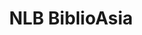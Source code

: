 ---
layout: homepage
title: NLB BiblioAsia
description: BiblioAsia is a quarterly magazine produced by the National Library of Singapore
image: /images/isomer-logo.svg
permalink: /
notification: 
sections:
    - hero:
        title: 
        subtitle:
        background: /images/Vol-16-issue-4/main_banner17.1.jpg
        button:
        url:
        key_highlights:
            - title: "Read BiblioAsia Apr-Jun 2021"
              description:
              url: /vol-17/issue-1/apr-jun-2021/
    - infopic:
        title: "Deforestation in 19th-century Singapore"
        subtitle: Highlights
        description: Widespread deforestation caused temperatures to rise, made forest fires more likely and even affected Singapore’s water supply, says Chia Jie Lin.
        button: Read this article
        url: /vol-17/issue-1/apr-jun-2021/deforestation
        image: /images/Vol-17-issue-1/deforestation/junglefire.jpg
        alt: Sample of deforestation
        
    - infopic:
        title: "A Banquet of Malayan Fruits"
        subtitle: Highlights
        description: The Dumbarton Oaks collection of paintings of fruits date to the late 18th-century and feature their Malay names written in Jawi. Faris Joraimi pieces together the story behind these mysterious works.
        button: Read this article
        url: /vol-17/issue-1/apr-jun-2021/malayan-fruits
        image: /images/Vol-17-issue-1/malayan-fruits/mangosteens.jpg
        alt: sample of fruits
    
    - infopic:
        title: Nature Conservation in Singapore
        subtitle: Highlights
        description: Over the last two centuries, the balance between biodiversity conservation and development has evolved, says Ang Seow Leng.
        button: Read this article
        url: /vol-17/issue-1/apr-jun-2021/nature
        image: /images/Vol-17-issue-1/nature/pangolin.jpg
        alt: sample of pangolin
        
---